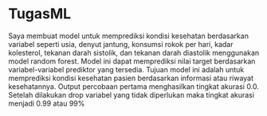 # TugasML
Saya membuat model untuk memprediksi kondisi kesehatan berdasarkan variabel seperti usia, denyut jantung, konsumsi rokok per hari, kadar kolesterol, tekanan darah sistolik, dan tekanan darah diastolik menggunakan model random forest. Model ini dapat memprediksi nilai target berdasarkan variabel-variabel prediktor yang tersedia. Tujuan model ini adalah untuk memprediksi kondisi kesehatan pasien berdasarkan informasi atau riwayat kesehatannya.
Output percobaan pertama menghasilkan tingkat akurasi 0.0. Setelah dilakukan drop variabel yang tidak diperlukan maka tingkat akurasi menjadi 0.99 atau 99%
